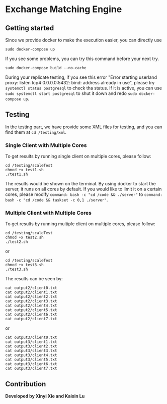 # Exchange Matching Engine

## Getting started

Since we provide docker to make the execution easier, you can directly use
```shell
sudo docker-compose up
```

If you see some problems, you can try this command before your next try.
```shell
sudo docker-compose build --no-cache
```

During your replicate testing, if you see this error "Error starting userland proxy: listen tcp4 0.0.0.0:5432: bind: address already in use", please try `systemctl status postgresql` to check tha status. If it is active, you can use `sudo systemctl start postgresql` to shut it down and redo `sudo docker-compose up`.

## Testing

In the testing part, we have provide some XML files for testing, and you can find them at `cd /testing/xml`.

### Single Client with Multiple Cores

To get results by running single client on multiple cores, please follow:
```shell
cd /testing/scaleTest
chmod +x test1.sh
./test1.sh
```
The results would be shown on the terminal.
By using docker to start the server, it runs on all cores by default. If you would like to limit it on a certain cores, please modify `command: bash -c "cd /code && ./server"` to `command: bash -c "cd /code && taskset -c 0,1 ./server"`.

### Multiple Client with Multiple Cores
To get results by running multiple client on multiple cores, please follow:
```shell
cd /testing/scaleTest
chmod +x test2.sh
./test2.sh
```
or
```shell
cd /testing/scaleTest
chmod +x test3.sh
./test3.sh
```
The results can be seen by:
```shell
cat output2/client0.txt
cat output2/client1.txt
cat output2/client2.txt
cat output2/client3.txt
cat output2/client4.txt
cat output2/client5.txt
cat output2/client6.txt
cat output2/client7.txt
```
or
```shell
cat output3/client0.txt
cat output3/client1.txt
cat output3/client2.txt
cat output3/client3.txt
cat output3/client4.txt
cat output3/client5.txt
cat output3/client6.txt
cat output3/client7.txt
```

## Contribution
**Developed by Xinyi Xie and Kaixin Lu**